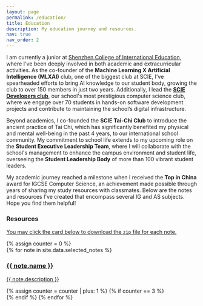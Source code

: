 ```yaml
---
layout: page
permalink: /education/
title: Education
description: My education journey and resources.
nav: true
nav_order: 2
---
```


I am currently a junior at [Shenzhen College of International Education](scie.com.cn), where I've been deeply involved in both academic and extracurricular activities. As the co-founder of the **Machine Learning X Artificial Intelligence (MLXAI)** club, one of the biggest club at SCIE, I've spearheaded efforts to bring AI knowledge to our student body, growing the club to over 150 members in just two years. Additionally, I lead the [**SCIE Developers club**](scie.dev), our school's most prestigious computer science club, where we engage over 70 students in hands-on software development projects and contribute to maintaining the school’s digital infrastructure.

Beyond academics, I co-founded the **SCIE Tai-Chi Club** to introduce the ancient practice of Tai Chi, which has significantly benefited my physical and mental well-being in the past 4 years, to our international school community. My commitment to school life extends to my upcoming role on the **Student Executive Leadership Team**, where I will collaborate with the school's management to enhance the campus environment and student life, overseeing the **Student Leadership Body** of more than 100 vibrant student leaders.

My academic journey reached a milestone when I received the **Top in China** award for IGCSE Computer Science, an achievement made possible through years of sharing my study resources with classmates. Below are the notes and resources I've created that encompass several IG and AS subjects. Hope you find them helpful!

### Resources

[You may click the card below to download the `zip` file for each note.]()

<div class="note-section">
    {% assign counter = 0 %}
    <div class="row">
        {% for note in site.data.selected_notes %}
            <div class="col-sm-4">
                <a href="{{ note.url | relative_url }}" download>
                    <div class="card hoverable">
                        <div class="card-body">
                            <h3 class="card-title">{{ note.name }}</h3>
                            <p class="card-text">{{ note.description }}</p>
                        </div>
                    </div>
                </a>
            </div>
            {% assign counter = counter | plus: 1 %}
            {% if counter == 3 %}
                </div>
                <div class="row mt-3">
            {% endif %}
        {% endfor %}
    </div>
</div>